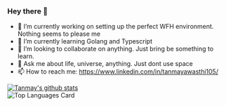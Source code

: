 ### Hey there 👋

- 🔭 I’m currently working on setting up the perfect WFH environment. Nothing seems to please me 
- 🌱 I’m currently learning Golang and Typescript 
- 👯 I’m looking to collaborate on anything. Just bring be something to learn.
- 💬 Ask me about life, universe, anything. Just dont use space
- 📫 How to reach me: https://www.linkedin.com/in/tanmayawasthi105/

[![Tanmay's github stats](https://github-readme-stats.vercel.app/api?username=tans105)](https://github.com/anuraghazra/github-readme-stats)
<br>
![Top Languages Card](https://github-readme-stats.vercel.app/api/top-langs/?username=tans105)
